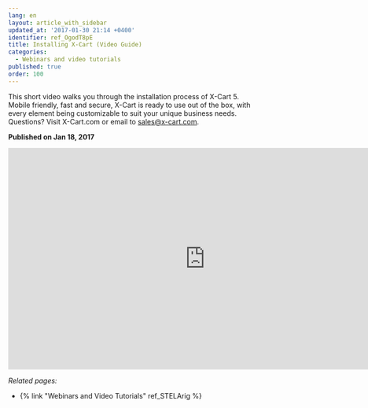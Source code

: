 ```yaml
---
lang: en
layout: article_with_sidebar
updated_at: '2017-01-30 21:14 +0400'
identifier: ref_OgodT8pE
title: Installing X-Cart (Video Guide)
categories:
  - Webinars and video tutorials
published: true
order: 100
---
```


This short video walks you through the installation process of X-Cart 5. Mobile friendly, fast and secure, X-Cart is ready to use out of the box, with every element being customizable to suit your unique business needs.
Questions? Visit X-Cart.com or email to [sales@x-cart.com](mailto:sales@x-cart.com).

**Published on Jan 18, 2017**
<iframe class="youtube-player" type="text/html" style="width: 800px; height: 450px" src="https://www.youtube.com/embed/N21P9jBh2sA" frameborder="0" allowfullscreen></iframe>


_Related pages:_

*   {% link "Webinars and Video Tutorials" ref_STELArig %}
